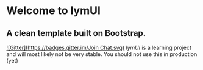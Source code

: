 # Welcome to lymUI
## A clean template built on Bootstrap.
[![Gitter](https://badges.gitter.im/Join Chat.svg)](https://gitter.im/trevinwoodstock/UI?utm_source=badge&utm_medium=badge&utm_campaign=pr-badge&utm_content=badge)
_lymUI_ is a learning project and will most likely not be very stable.
You should not use this in production (yet)